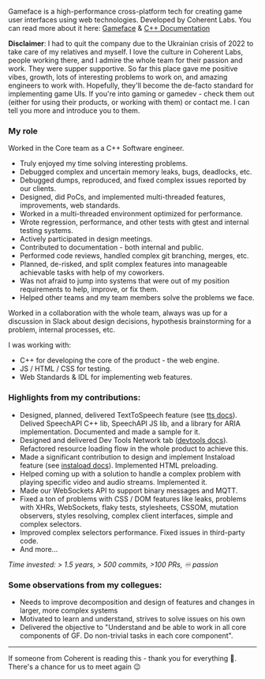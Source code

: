 Gameface is a high-performance cross-platform tech for creating game user interfaces using web technologies. Developed by Coherent Labs. You can read more about it here: [Gameface](https://coherent-labs.com/products/coherent-gameface/) & [C++ Documentation](https://docs.coherent-labs.com/cpp-gameface/)

**Disclaimer**: I had to quit the company due to the Ukrainian crisis of 2022 to take care of my relatives and myself. I love the culture in Coherent Labs, people working there, and I admire the whole team for their passion and work. They were supper supportive. So far this place gave me positive vibes, growth, lots of interesting problems to work on, and amazing engineers to work with. Hopefully, they'll become the de-facto standard for implementing game UIs. If you're into gaming or gamedev - check them out (either for using their products, or working with them) or contact me. I can tell you more and introduce you to them.

### My role

Worked in the Core team as a C++ Software engineer.

- Truly enjoyed my time solving interesting problems.
- Debugged complex and uncertain memory leaks, bugs, deadlocks, etc.
- Debugged dumps, reproduced, and fixed complex issues reported by our clients.
- Designed, did PoCs, and implemented multi-threaded features, improvements, web standards.
- Worked in a multi-threaded environment optimized for performance.
- Wrote regression, performance, and other tests with gtest and internal testing systems.
- Actively participated in design meetings.
- Contributed to documentation - both internal and public.
- Performed code reviews, handled complex git branching, merges, etc.
- Planned, de-risked, and split complex features into manageable achievable tasks with help of my coworkers.
- Was not afraid to jump into systems that were out of my position requirements to help, improve, or fix them.
- Helped other teams and my team members solve the problems we face.

Worked in a collaboration with the whole team, always was up for a discussion in Slack about design decisions, hypothesis brainstorming for a problem, internal processes, etc.

I was working with:
- C++ for developing the core of the product - the web engine.
- JS / HTML / CSS for testing.
- Web Standards & IDL for implementing web features.

### Highlights from my contributions:
- Designed, planned, delivered TextToSpeech feature (see [tts docs](https://docs.coherent-labs.com/cpp-gameface/integration/optional_features/texttospeech/)). Delived SpeechAPI C++ lib, SpeechAPI JS lib, and a library for ARIA implementation. Documented and made a sample for it.
- Designed and delivered Dev Tools Network tab ([devtools docs](https://docs.coherent-labs.com/cpp-gameface/content_development/devtools_js/)). Refactored resource loading flow in the whole product to achieve this.
- Made a significant contribution to design and implement Instaload feature (see [instaload docs](https://docs.coherent-labs.com/cpp-gameface/integration/optional_features/preloadedresources/instaload/)). Implemented HTML preloading.
- Helped coming up with a solution to handle a complex problem with playing specific video and audio streams. Implemented it.
- Made our WebSockets API to support binary messages and MQTT.
- Fixed a ton of problems with CSS / DOM features like leaks, problems with XHRs, WebSockets, flaky tests, stylesheets, CSSOM, mutation observers, styles resolving, complex client interfaces, simple and complex selectors.
- Improved complex selectors performance. Fixed issues in third-party code.
- And more...

*Time invested: > 1.5 years, > 500 commits, >100 PRs, ♾️ passion*

### Some observations from my collegues:

- Needs to improve decomposition and design of features and changes in larger, more complex systems
- Motivated to learn and understand, strives to solve issues on his own
- Delivered the objective to "Understand and be able to work in all core components of GF. Do non-trivial tasks in each core component".

---

If someone from Coherent is reading this - thank you for everything 🧡. There's a chance for us to meet again 😉
